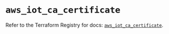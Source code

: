 # `aws_iot_ca_certificate`

Refer to the Terraform Registry for docs: [`aws_iot_ca_certificate`](https://registry.terraform.io/providers/hashicorp/aws/6.5.0/docs/resources/iot_ca_certificate).
